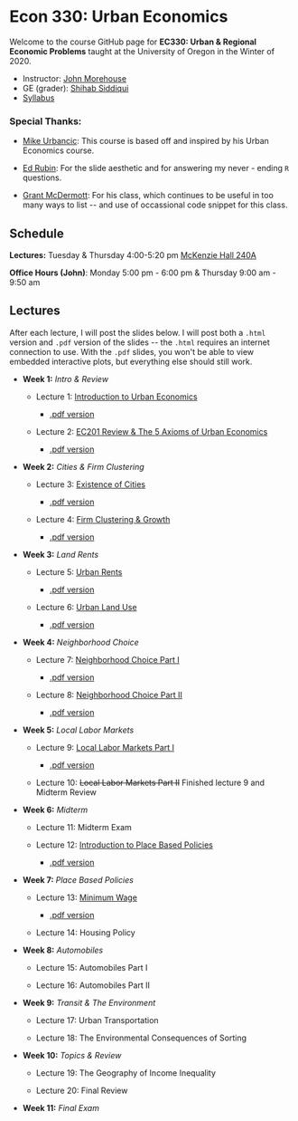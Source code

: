 # Econ 330: Urban Economics

Welcome to the course GitHub page for __EC330: Urban & Regional Economic Problems__ taught at the University of Oregon in the Winter of 2020. 

- Instructor: [John Morehouse](https://www.johnmmorehouse.com/)
- GE (grader): [Shihab Siddiqui](https://economics.uoregon.edu/profile/smshihab/)
- [Syllabus](https://rawcdn.githack.com/johnmorehouse/EC330_UrbanEcon/c9450649bcfff35d5e169014ca5b7e1854fd637d/Syllabus/syllabus.pdf)


### Special Thanks:

  - [Mike Urbancic](https://twitter.com/urbancic?lang=en): This course is based off and inspired by his Urban Economics course. 
  
  - [Ed Rubin](http://edrub.in/): For the slide aesthetic and for answering my never - ending `R` questions. 
  
  - [Grant McDermott](https://grantmcdermott.com/): For his class, which continues to be useful in too many ways to list -- and use of occassional code snippet for this class.
  
## Schedule

__Lectures:__ Tuesday & Thursday 4:00-5:20 pm [McKenzie Hall 240A](https://map.uoregon.edu/c721c7d95)

__Office Hours (John)__: Monday 5:00 pm - 6:00 pm & Thursday 9:00 am - 9:50 am

## Lectures

After each lecture, I will post the slides below. I will post both a `.html` version and `.pdf` version of the slides -- the `.html` requires an internet connection to use. With the `.pdf` slides, you won't be able to view embedded interactive plots, but everything else should still work.

- __Week 1:__ _Intro & Review_

  - Lecture 1: [Introduction to Urban Economics](https://rawcdn.githack.com/johnmorehouse/EC330_UrbanEcon/db4b2dbd43e265b6914c602ee40466d11089db08/Slides/001-intro/lecture_one.html) 
  
    - [.pdf version](https://rawcdn.githack.com/johnmorehouse/EC330_UrbanEcon/7a8c47a98871c1b0777d7af3a2cd490cf1fd6c23/Slides/001-intro/lecture_one.pdf)
  
  - Lecture 2: [EC201 Review & The 5 Axioms of Urban Economics](https://rawcdn.githack.com/johnmorehouse/EC330_UrbanEcon/c5482e8b6af5724a2749147380326a9f75a3bf4e/Slides/002-review/lecture_two.html)
  
     - [.pdf version](https://rawcdn.githack.com/johnmorehouse/EC330_UrbanEcon/c5482e8b6af5724a2749147380326a9f75a3bf4e/Slides/002-review/lecture_two.pdf)
  
- __Week 2:__ _Cities & Firm Clustering_ 
  

  - Lecture 3: [Existence of Cities](https://rawcdn.githack.com/johnmorehouse/EC330_UrbanEcon/e31de01f3a2d7cba3bd17f51b41f9593f262f8c6/Slides/003-existence/lecture_three.html)
  
    - [.pdf version](https://rawcdn.githack.com/johnmorehouse/EC330_UrbanEcon/e31de01f3a2d7cba3bd17f51b41f9593f262f8c6/Slides/003-existence/lecture_three.pdf)
  
  - Lecture 4: [Firm Clustering & Growth](https://rawcdn.githack.com/johnmorehouse/EC330_UrbanEcon/bb824814208f981f528da3c6708890d5576b8f6b/Slides/004-size/lecture_four.html)
  
    - [.pdf version](https://rawcdn.githack.com/johnmorehouse/EC330_UrbanEcon/bb824814208f981f528da3c6708890d5576b8f6b/Slides/004-size/lecture_four.pdf)
  
- __Week 3:__ _Land Rents_

  - Lecture 5: [Urban Rents](https://rawcdn.githack.com/johnmorehouse/EC330_UrbanEcon/06124b810381174be50c43fe7b7432e738baba6b/Slides/005-rents/lecture_five.html)
  
    - [.pdf version](https://rawcdn.githack.com/johnmorehouse/EC330_UrbanEcon/06124b810381174be50c43fe7b7432e738baba6b/Slides/005-rents/lecture_five.pdf)
  
  - Lecture 6: [Urban Land Use](https://rawcdn.githack.com/johnmorehouse/EC330_UrbanEcon/afe9c2b88b55caf3eb7882865e0e3181326935b1/Slides/006-land_use/lecture_6.html)
  
    - [.pdf version](https://rawcdn.githack.com/johnmorehouse/EC330_UrbanEcon/afe9c2b88b55caf3eb7882865e0e3181326935b1/Slides/006-land_use/lecture_6.pdf)
  

- __Week 4:__ _Neighborhood Choice_

  - Lecture 7: [Neighborhood Choice Part I](https://rawcdn.githack.com/johnmorehouse/EC330_UrbanEcon/83e782c7076e138dd6b90bb071cb35f24c9b8a3e/Slides/007-nbhd_choice/lecture_seven.html)
  
    - [.pdf version](https://github.com/johnmorehouse/EC330_UrbanEcon/blob/master/Slides/007-nbhd_choice/lecture_seven.pdf)
  
  - Lecture 8: [Neighborhood Choice Part II](https://rawcdn.githack.com/johnmorehouse/EC330_UrbanEcon/561555bef47f1814b13fe25d719c6bca1999067f/Slides/008-nbhd_choiceII/lecture_8.html)
  
    - [.pdf version](https://rawcdn.githack.com/johnmorehouse/EC330_UrbanEcon/561555bef47f1814b13fe25d719c6bca1999067f/Slides/008-nbhd_choiceII/lecture_8.pdf)



- __Week 5:__ _Local Labor Markets_

  - Lecture 9: [Local Labor Markets Part I](https://rawcdn.githack.com/johnmorehouse/EC330_UrbanEcon/561555bef47f1814b13fe25d719c6bca1999067f/Slides/009-labor_one/lecture_nine.html)
  
    - [.pdf version](https://rawcdn.githack.com/johnmorehouse/EC330_UrbanEcon/561555bef47f1814b13fe25d719c6bca1999067f/Slides/009-labor_one/lecture_nine.pdf)
  
  - Lecture 10: ~~Local Labor Markets Part II~~ Finished lecture 9 and Midterm Review
  

- __Week 6:__ _Midterm_

  - Lecture 11: Midterm Exam
  
  - Lecture 12: [Introduction to Place Based Policies](https://rawcdn.githack.com/johnmorehouse/EC330_UrbanEcon/5640bd095d52bc68df893a8207a8276de3abb629/Slides/012-place_based_policy/lecture_12.html)
  
    - [.pdf version](https://rawcdn.githack.com/johnmorehouse/EC330_UrbanEcon/5640bd095d52bc68df893a8207a8276de3abb629/Slides/012-place_based_policy/lecture_12.pdf)
  

- __Week 7:__ _Place Based Policies_

  - Lecture 13: [Minimum Wage](https://rawcdn.githack.com/johnmorehouse/EC330_UrbanEcon/6d804ad2e3bef9241c1c5212aeb87f3106958890/Slides/013-min_wage/lecture_13.html)
  
    - [.pdf version](https://rawcdn.githack.com/johnmorehouse/EC330_UrbanEcon/6d804ad2e3bef9241c1c5212aeb87f3106958890/Slides/013-min_wage/lecture_13.pdf)
  
  - Lecture 14: Housing Policy
  
- __Week 8:__ _Automobiles_

  - Lecture 15: Automobiles Part I
  
  - Lecture 16: Automobiles Part II
  
- __Week 9:__ _Transit & The Environment_
 
  - Lecture 17: Urban Transportation
  
  - Lecture 18: The Environmental Consequences of Sorting
  
- __Week 10:__ _Topics & Review_

  - Lecture 19: The Geography of Income Inequality
  
  - Lecture 20: Final Review
  

- __Week 11:__ _Final Exam_

  

  
